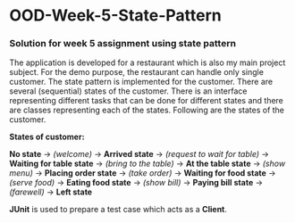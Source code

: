 # OOD-Week-5-State-Pattern
### Solution for week 5 assignment using state pattern

The application is developed for a restaurant which is also my main project subject. For the demo purpose, the restaurant can handle only single customer. The state pattern is implemented for the customer. There are several (sequential) states of the customer. There is an interface representing different tasks that can be done for different states and there are classes representing each of the states. Following are the states of the customer.

**States of customer:**

**No state** -> *(welcome)* -> **Arrived state** -> *(request to wait for table)* -> **Waiting for table state** -> *(bring to the table)* -> **At the table state** -> *(show menu)* -> **Placing order state** -> *(take order)* -> **Waiting for food state** -> *(serve food)* -> **Eating food state** -> *(show bill)* -> **Paying bill state** -> *(farewell)* -> **Left state**


**JUnit** is used to prepare a test case which acts as a **Client**.
